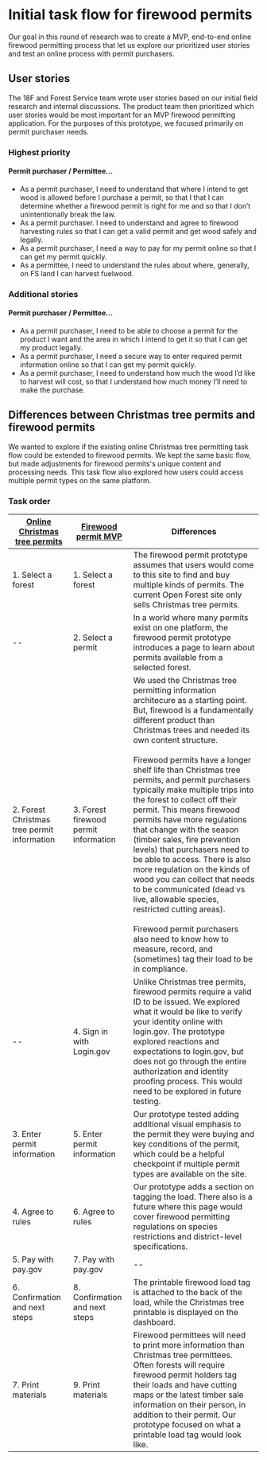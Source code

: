 # Initial task flow for firewood permits
Our goal in this round of research was to create a MVP, end-to-end online firewood permitting process that let us explore our prioritized user stories and test an online process with permit purchasers.

## User stories
The 18F and Forest Service team wrote user stories based on our initial field research and internal discussions. The product team then prioritized which user stories would be most important for an MVP firewood permitting application. For the purposes of this prototype, we focused primarily on permit purchaser needs.

### Highest priority
#### Permit purchaser / Permittee...
* As a permit purchaser, I need to understand that where I intend to get wood is allowed before I purchase a permit, so that I that I can determine whether a firewood permit is right for me and so that I don’t unintentionally break the law.
* As a permit purchaser. I need to understand and agree to firewood harvesting rules so that I can get a valid permit and get wood safely and legally.
* As a permit purchaser, I need a way to pay for my permit online so that I can get my permit quickly.
* As a permittee, I need to understand the rules about where, generally, on FS land I can harvest fuelwood.

### Additional stories
#### Permit purchaser / Permittee...
* As a permit purchaser, I need to be able to choose a permit for the product I want and the area in which I intend to get it so that I can get my product legally.
* As a permit purchaser, I need a secure way to enter required permit information online so that I can get my permit quickly.
* As a permit purchaser, I need to understand how much the wood I’d like to harvest will cost, so that I understand how much money I’ll need to make the purchase.

## Differences between Christmas tree permits and firewood permits
We wanted to explore if the existing online Christmas tree permitting task flow could be extended to firewood permits. We kept the same basic flow, but made adjustments for firewood permits's unique content and processing needs. This task flow also explored how users could access multiple permit types on the same platform.

### Task order
| [Online Christmas tree permits](https://openforest.fs.usda.gov/christmas-trees/forests) |  [Firewood permit MVP](https://gsa.invisionapp.com/share/R3VA86RNPWK) | Differences |
|---|---|---|
| 1. Select a forest  |  1. Select a forest |  The firewood permit prototype assumes that users would come to this site to  find and buy multiple kinds of permits. The current Open Forest site only sells Christmas tree permits.  |
| -- | 2. Select a permit  | In a world where many permits exist on one platform, the firewood permit prototype introduces a page to learn about permits available from a selected forest.   |
| 2. Forest Christmas tree permit information  | 3. Forest firewood permit information  | We used the Christmas tree permitting information architecure as a starting point. But, firewood is a fundamentally different product than Christmas trees and needed its own content structure.  <br><br> Firewood permits have a longer shelf life than Christmas tree permits, and permit purchasers typically make multiple trips into the forest to collect off their permit. This means firewood permits have more regulations that change with the season (timber sales, fire prevention levels) that purchasers need to be able to access. There is also more regulation on the kinds of wood you can collect that needs to be communicated (dead vs live, allowable species, restricted cutting areas).<br><br>Firewood permit purchasers also need to know how to measure, record, and (sometimes) tag their load to be in compliance.|
|--|4. Sign in with Login.gov|Unlike Christmas tree permits, firewood permits require a valid ID to be issued. We explored what it would be like to verify your identity online with login.gov. The prototype explored reactions and expectations to login.gov, but does not go through the entire authorization and identity proofing process. This would need to be explored in future testing. |
|3. Enter permit information| 5. Enter permit information|Our prototype tested adding additional visual emphasis to the permit they were buying and key conditions of the permit, which could be a helpful checkpoint if multiple permit types are available on the site.|
|4. Agree to rules| 6. Agree to rules| Our prototype adds a section on tagging the load. There also is a future where this page would cover firewood permitting regulations on species restrictions and district-level specifications.|
|5. Pay with pay.gov| 7. Pay with pay.gov|--|
|6. Confirmation and next steps|8. Confirmation and next steps|The printable firewood load tag is attached to the back of the load, while the Christmas tree printable is displayed on the dashboard. |
|7. Print materials|9. Print materials|Firewood permittees will need to print more information than Christmas tree permittees. Often forests will require firewood permit holders tag their loads and have cutting maps or the latest timber sale information on their person, in addition to their permit. Our prototype focused on what a printable load tag would look like.|
